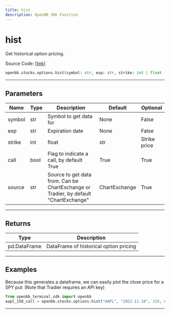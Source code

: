 ```yaml
---
title: hist
description: OpenBB SDK Function
---
```


# hist

Get historical option pricing.

Source Code: [[link](https://github.com/OpenBB-finance/OpenBBTerminal/tree/main/openbb_terminal/stocks/options/options_sdk_helper.py#L101)]

```python
openbb.stocks.options.hist(symbol: str, exp: str, strike: int | float | str, call: bool = True, source: Any = "ChartExchange")
```

---

## Parameters

| Name | Type | Description | Default | Optional |
| ---- | ---- | ----------- | ------- | -------- |
| symbol | str | Symbol to get data for | None | False |
| exp | str | Expiration date | None | False |
| strike | int | float | str | Strike price | None | False |
| call | bool | Flag to indicate a call, by default True | True | True |
| source | str | Source to get data from.  Can be ChartExchange or Tradier, by default "ChartExchange" | ChartExchange | True |


---

## Returns

| Type | Description |
| ---- | ----------- |
| pd.DataFrame | DataFrame of historical option pricing |
---

## Examples

Because this generates a dataframe, we can easily plot the close price for a SPY put:
(Note that Tradier requires an API key)
```python
from openbb_terminal.sdk import openbb
aapl_150_call = openbb.stocks.options.hist("AAPL", "2022-11-18", 150, call=True, source="ChartExchange")
```

---

